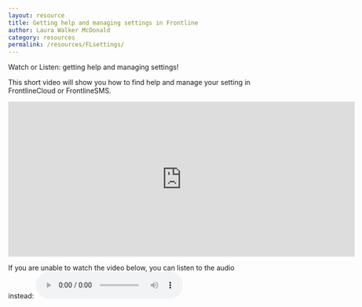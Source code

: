 ```yaml
---
layout: resource
title: Getting help and managing settings in Frontline
author: Laura Walker McDonald
category: resources
permalink: /resources/FLsettings/
---
```

Watch or Listen: getting help and managing settings!

This short video will show you how to find help and manage your setting in FrontlineCloud or FrontlineSMS.

<iframe width="706" height="315" src="https://www.youtube.com/embed/8m3Qe28upBs" frameborder="0" allowfullscreen></iframe>

If you are unable to watch the video below, you can listen to the audio instead:
<audio controls>
  <source src="http://simlab.org/resources/coursem4cso/files/Getting%20help%20and%20managing%20settings_Audio.mp3" type="audio/mpeg">
Your browser does not support the audio element.
</audio>
